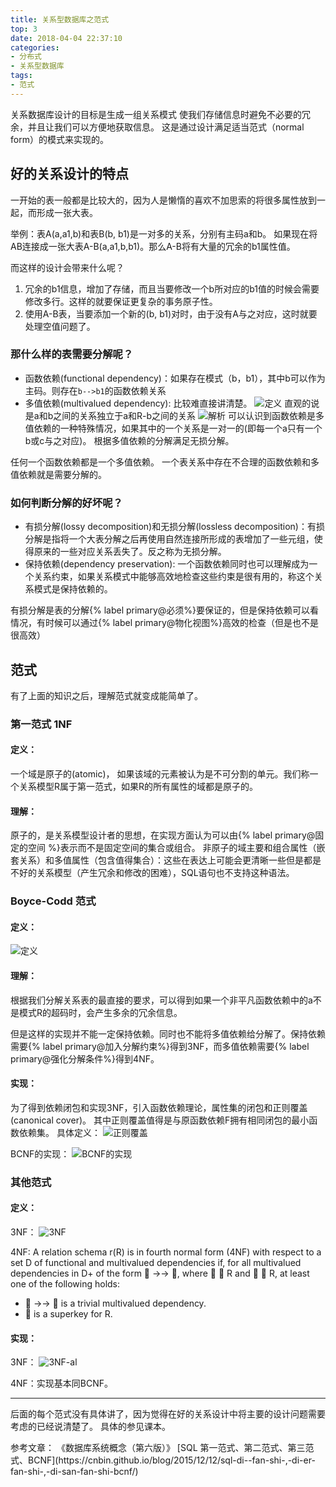```yaml
---
title: 关系型数据库之范式
top: 3
date: 2018-04-04 22:37:10
categories:
- 分布式
- 关系型数据库
tags:
- 范式
---
```



<div class="note info"><p>关系数据库设计的目标是生成一组关系模式
使我们存储信息时避免不必要的冗余，并且让我们可以方便地获取信息。
这是通过设计满足适当范式（normal form）的模式来实现的。</p></div>

<!-- more -->

## 好的关系设计的特点

一开始的表一般都是比较大的，因为人是懒惰的喜欢不加思索的将很多属性放到一起，而形成一张大表。

<div class="note default"><p>举例：表A(a,a1,b)和表B(b, b1)是一对多的关系，分别有主码a和b。
如果现在将AB连接成一张大表A-B(a,a1,b,b1)。那么A-B将有大量的冗余的b1属性值。</p></div>

而这样的设计会带来什么呢？
1. 冗余的b1信息，增加了存储，而且当要修改一个b所对应的b1值的时候会需要修改多行。这样的就要保证更复杂的事务原子性。
2. 使用A-B表，当要添加一个新的(b, b1)对时，由于没有A与之对应，这时就要处理空值问题了。


### 那什么样的表需要分解呢？
* 函数依赖(functional dependency)：如果存在模式（b，b1），其中b可以作为主码。则存在`b-->b1`的函数依赖关系
* 多值依赖(multivalued dependency): 比较难直接讲清楚。
    ![定义](multivalued-dependency.jpg)
    直观的说是a和b之间的关系独立于a和R-b之间的关系
    ![解析](multivalued-dependency-analy.jpg)
    可以认识到函数依赖是多值依赖的一种特殊情况，如果其中的一个关系是一对一的(即每一个a只有一个b或c与之对应)。
    根据多值依赖的分解满足无损分解。

任何一个函数依赖都是一个多值依赖。
一个表关系中存在不合理的函数依赖和多值依赖就是需要分解的。

### 如何判断分解的好坏呢？
* 有损分解(lossy decomposition)和无损分解(lossless decomposition)：有损分解是指将一个大表分解之后再使用自然连接所形成的表增加了一些元组，使得原来的一些对应关系丢失了。反之称为无损分解。
* 保持依赖(dependency preservation): 一个函数依赖同时也可以理解成为一个关系约束，如果关系模式中能够高效地检查这些约束是很有用的，称这个关系模式是保持依赖的。

有损分解是表的分解{% label primary@必须%}要保证的，但是保持依赖可以看情况，有时候可以通过{% label primary@物化视图%}高效的检查（但是也不是很高效）

## 范式

有了上面的知识之后，理解范式就变成能简单了。

### 第一范式 1NF

#### 定义：
一个域是原子的(atomic)， 如果该域的元素被认为是不可分割的单元。我们称一个关系模型R属于第一范式，如果R的所有属性的域都是原子的。

#### 理解：

原子的，是关系模型设计者的思想，在实现方面认为可以由{% label primary@固定的空间 %}表示而不是固定空间的集合或组合。
非原子的域主要和组合属性（嵌套关系）和多值属性（包含值得集合）：这些在表达上可能会更清晰一些但是都是不好的关系模型（产生冗余和修改的困难），SQL语句也不支持这种语法。

### Boyce-Codd 范式

#### 定义：
![定义](BCNF.png)

#### 理解：
根据我们分解关系表的最直接的要求，可以得到如果一个非平凡函数依赖中的a不是模式R的超码时，会产生多余的冗余信息。

但是这样的实现并不能一定保持依赖。同时也不能将多值依赖给分解了。保持依赖需要{% label primary@加入分解约束%}得到3NF，而多值依赖需要{% label primary@强化分解条件%}得到4NF。

#### 实现：

为了得到依赖闭包和实现3NF，引入函数依赖理论，属性集的闭包和正则覆盖(canonical cover)。
其中正则覆盖值得是与原函数依赖F拥有相同闭包的最小函数依赖集。
具体定义：
![正则覆盖](canonical-cover.jpg)

BCNF的实现：
![BCNF的实现](BCNF-algorithm.jpg)

### 其他范式

#### 定义：

3NF：
![3NF](3NF.jpg)

4NF:
A relation schema r(R) is in fourth normal form (4NF) with respect to a set D of functional and multivalued dependencies if, for all multivalued dependencies in D+ of the form  →→ , where  ⊆ R and  ⊆ R, at least one of the following holds:
*  →→  is a trivial multivalued dependency.
*  is a superkey for R.

#### 实现：

3NF：
![3NF-al](3NF-algorithm.jpg)

4NF：实现基本同BCNF。


<hr />

后面的每个范式没有具体讲了，因为觉得在好的关系设计中将主要的设计问题需要考虑的已经说清楚了。
具体的参见课本。

<div class="note primary"><p>参考文章：
《数据库系统概念（第六版）》
[SQL 第一范式、第二范式、第三范式、BCNF](https://cnbin.github.io/blog/2015/12/12/sql-di--fan-shi-,-di-er-fan-shi-,-di-san-fan-shi-bcnf/)
</p></div>
